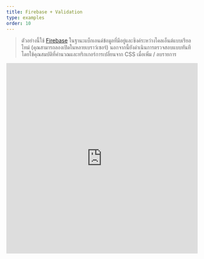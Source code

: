 ```yaml
---
title: Firebase + Validation
type: examples
order: 10
---
```


> ตัวอย่างนี้ใช้ [Firebase](https://firebase.google.com/) ในฐานะแบ็กเอนด์ข้อมูลที่มีอยู่และซิงค์ระหว่างไคลเอ็นต์แบบเรียลไทม์ (คุณสามารถลองเปิดในหลายเบราว์เซอร์) นอกจากนี้ยังดำเนินการตรวจสอบแบบทันทีโดยใช้คุณสมบัติที่คำนวณและทริกเกอร์การเปลี่ยนจาก CSS เมื่อเพิ่ม / ลบรายการ

<iframe width="100%" height="500" src="https://jsfiddle.net/chrisvfritz/pyLbpzzx/embedded/result,html,js,css" allowfullscreen="allowfullscreen" frameborder="0"></iframe>

